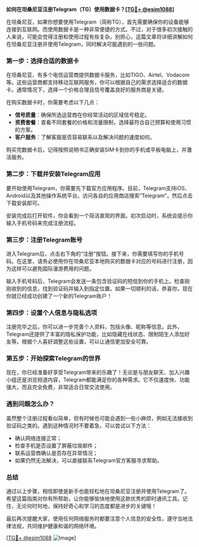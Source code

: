 **如何在坦桑尼亚注册Telegram（TG）使用数据卡？[[TG💪+ @esim1088](https://t.me/s/esim1088)]**

在坦桑尼亚，如果你想要使用Telegram（简称TG），首先需要确保你的设备能够连接到互联网。而使用数据卡是一种非常便捷的方式。不过，对于很多初次接触的人来说，可能会觉得注册和使用过程有些复杂。别担心，这篇文章将详细讲解如何在坦桑尼亚注册并使用Telegram，同时解决可能遇到的一些问题。

### 第一步：选择合适的数据卡

在坦桑尼亚，有多个电信运营商提供数据卡服务，比如TIGO、Airtel、Vodacom等。这些运营商都支持移动互联网服务，你可以根据自己的需求选择适合的数据卡。通常情况下，选择一个价格合理且信号覆盖良好的服务商是关键。

在购买数据卡时，你需要考虑以下几点：

- **信号质量**：确保所选运营商在你经常活动的区域信号稳定。
- **资费套餐**：查看不同套餐的价格和流量限制，选择最符合自己预算和使用习惯的方案。
- **客户服务**：了解客服是否容易联系以及解决问题的速度如何。

购买完数据卡后，记得按照说明书正确安装SIM卡到你的手机或平板电脑上，并激活服务。

### 第二步：下载并安装Telegram应用

要开始使用Telegram，你需要先下载官方应用程序。目前，Telegram支持iOS、Android以及其他操作系统平台。访问各自的应用商店搜索“Telegram”，然后点击下载安装即可。

安装完成后打开软件，你会看到一个简洁直观的界面。初次启动时，系统会提示你输入手机号码来完成注册流程。

### 第三步：注册Telegram账号

进入Telegram后，点击右下角的“注册”按钮。接下来，你需要填写你的手机号码。在这里，请务必使用你在坦桑尼亚本地购买的数据卡对应的号码进行注册，因为这样可以避免国际漫游费用的问题。

输入手机号码后，Telegram会发送一条包含验证码的短信到你的手机上。检查刚刚收到的信息，找到验证码并输入到指定位置。如果一切顺利的话，恭喜你，现在你就已经成功创建了一个新的Telegram账户！

### 第四步：设置个人信息与隐私选项

注册完毕之后，你可以进一步完善个人资料，包括头像、昵称等信息。此外，Telegram还提供了丰富的隐私保护功能，比如隐藏在线状态、限制陌生人添加好友等。根据个人喜好调整这些设置，可以让通信更加安全可靠。

### 第五步：开始探索Telegram的世界

现在，你已经准备好享受Telegram带来的乐趣了！无论是与朋友聊天、加入兴趣小组还是浏览频道内容，Telegram都能满足你的各种需求。它不仅速度快、功能强大，而且完全免费，非常适合日常交流使用。

### 遇到问题怎么办？

虽然整个注册过程看似简单，但有时候也可能会遇到一些小麻烦，例如无法接收到验证码之类的。遇到这种情况时不要着急，可以尝试以下方法：

- 确认网络连接正常；
- 检查手机是否设置了屏蔽垃圾邮件；
- 联系运营商确认是否存在异常情况；
- 如果仍然无法解决，可以直接联系Telegram官方客服寻求帮助。

### 总结

通过以上步骤，相信即使是新手也能轻松地在坦桑尼亚注册并使用Telegram了。希望这篇指南对你有所帮助，让你能够愉快地使用这款优秀的即时通讯工具。记住，无论何时何地，保持好奇心和学习的态度都是进步的关键哦！

最后再次提醒大家，使用任何网络服务时都要注意个人信息的安全性，遵守当地法律法规，共同维护健康和谐的网络环境。

[[TG💪+ @esim1088](https://t.me/s/esim1088) ![Image](https://i.postimg.cc/4NQfJmqS/Snipaste-2025-05-13-00-14-12.png)]